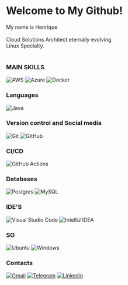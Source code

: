 # Welcome to My Github!

My name is Henrique
<br>
<br>
Cloud Solutions Architect eternally evolving.
<br>
Linux Specialty.
<br>
<br>

### <strong>MAIN SKILLS</strong>

![AWS](https://img.shields.io/badge/AWS-%23FF9900.svg?style=for-the-badge&logo=amazon-aws&logoColor=white)
![Azure](https://img.shields.io/badge/azure-%230072C6.svg?style=for-the-badge&logo=microsoftazure&logoColor=white)
![Docker](https://img.shields.io/badge/docker-%230db7ed.svg?style=for-the-badge&logo=docker&logoColor=white)

### <strong>Languages</strong> ️

![Java](https://img.shields.io/badge/java-%23ED8B00.svg?style=for-the-badge&logo=openjdk&logoColor=white)

### <strong>Version control and Social media</strong>

![Git](https://img.shields.io/badge/Git-F05032?style=for-the-badge&logo=git&logoColor=white)
![GitHub](https://img.shields.io/badge/GitHub-100000?style=for-the-badge&logo=github&logoColor=white)

### <strong>CI/CD</strong>

![GitHub Actions](https://img.shields.io/badge/github%20actions-%232671E5.svg?style=for-the-badge&logo=githubactions&logoColor=white)

### <strong>Databases</strong>

![Postgres](https://img.shields.io/badge/postgres-%23316192.svg?style=for-the-badge&logo=postgresql&logoColor=white)
![MySQL](https://img.shields.io/badge/mysql-4479A1.svg?style=for-the-badge&logo=mysql&logoColor=white)

### <strong>IDE'S</strong>

![Visual Studio Code](https://img.shields.io/badge/Visual%20Studio%20Code-0078d7.svg?style=for-the-badge&logo=visual-studio-code&logoColor=white)
![IntelliJ IDEA](https://img.shields.io/badge/IntelliJIDEA-000000.svg?style=for-the-badge&logo=intellij-idea&logoColor=white)

### <strong>SO</strong>

![Ubuntu](https://img.shields.io/badge/Ubuntu-E95420?style=for-the-badge&logo=ubuntu&logoColor=white)
![Windows](https://img.shields.io/badge/Windows-0078D6?style=for-the-badge&logo=windows&logoColor=white)

### Contacts

<a target='_blank' href='henriquecorreia100@gmail.com'>![Gmail](https://img.shields.io/badge/Gmail-D14836?style=for-the-badge&logo=gmail&logoColor=white)</a>
<a target='_blank' href='https://t.me/Henrique_Lima_Python'>![Telegram](https://img.shields.io/badge/Telegram-2CA5E0?style=for-the-badge&logo=telegram&logoColor=white)</a>
<a target='_blank' href='https://www.linkedin.com/in/henrique-lima-python/'>![Linkedin](https://img.shields.io/badge/LinkedIn-0077B5?style=for-the-badge&logo=linkedin&logoColor=white)</a>
